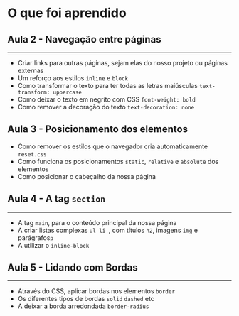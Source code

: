 # O que foi aprendido

## Aula 2 - Navegação entre páginas
---
* Criar links para outras páginas, sejam elas do nosso projeto ou páginas externas
* Um reforço aos estilos `inline` e `block`
* Como transformar o texto para ter todas as letras maiúsculas `text-transform: uppercase`
* Como deixar o texto em negrito com CSS `font-weight: bold`
* Como remover a decoração do texto `text-decoration: none`

## Aula 3 - Posicionamento dos elementos
* Como remover os estilos que o navegador cria automaticamente `reset.css`
* Como funciona os posicionamentos `static`, `relative` e `absolute` dos elementos
* Como posicionar o cabeçalho da nossa página

## Aula 4 -  A tag `section`
---
* A tag `main`, para o conteúdo principal da nossa página
* A criar listas complexas `ul li `, com títulos `h2`, imagens `img` e parágrafos`p`
* A utilizar o `inline-block`

## Aula 5 - Lidando com Bordas
---
* Através do CSS, aplicar bordas nos elementos `border`
* Os diferentes tipos de bordas `solid` `dashed` etc
* A deixar a borda arredondada `border-radius`